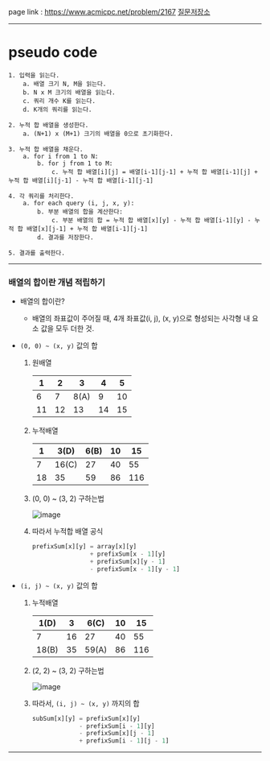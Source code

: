 page link : https://www.acmicpc.net/problem/2167
[질문저장소](https://www.notion.so/a376cdb21ac24aad97ae5fc9584b3e08?pvs=21)

---

# pseudo code

```
1. 입력을 읽는다.
    a. 배열 크기 N, M을 읽는다.
    b. N x M 크기의 배열을 읽는다.
    c. 쿼리 개수 K를 읽는다.
    d. K개의 쿼리를 읽는다.

2. 누적 합 배열을 생성한다.
    a. (N+1) x (M+1) 크기의 배열을 0으로 초기화한다.

3. 누적 합 배열을 채운다.
    a. for i from 1 to N:
        b. for j from 1 to M:
            c. 누적 합 배열[i][j] = 배열[i-1][j-1] + 누적 합 배열[i-1][j] + 누적 합 배열[i][j-1] - 누적 합 배열[i-1][j-1]

4. 각 쿼리를 처리한다.
    a. for each query (i, j, x, y):
        b. 부분 배열의 합을 계산한다:
            c. 부분 배열의 합 = 누적 합 배열[x][y] - 누적 합 배열[i-1][y] - 누적 합 배열[x][j-1] + 누적 합 배열[i-1][j-1]
        d. 결과를 저장한다.

5. 결과를 출력한다.
```

---

### 배열의 합이란 개념 적립하기

- 배열의 합이란?
    - 배열의 좌표값이 주어질 때, 4개 좌표값(i, j), (x, y)으로 형성되는 사각형 내 요소 값을 모두 더한 것.
- `(0, 0) ~ (x, y)` 값의 합
    1. 원배열
        
        
        | 1 | 2 | 3 | 4 | 5 |
        | --- | --- | --- | --- | --- |
        | 6 | 7 | 8(A) | 9 | 10 |
        | 11 | 12 | 13 | 14 | 15 |
    2. 누적배열
        
        
        | 1 | 3(D) | 6(B) | 10 | 15 |
        | --- | --- | --- | --- | --- |
        | 7 | 16(C) | 27 | 40 | 55 |
        | 18 | 35 | 59 | 86 | 116 |
    3. (0, 0) ~ (3, 2) 구하는법
        
        ![image](https://github.com/user-attachments/assets/54225778-c62d-404f-b62e-3c7e02321d8f)

        
    4. 따라서 누적합 배열 공식
        
        ```jsx
        prefixSum[x][y] = array[x][y]
                        + prefixSum[x - 1][y]
                        + prefixSum[x][y - 1]
                        - prefixSum[x - 1][y - 1]
        ```
        
    
- `(i, j) ~ (x, y)` 값의 합
    1. 누적배열
        
        
        | 1(D) | 3 | 6(C) | 10 | 15 |
        | --- | --- | --- | --- | --- |
        | 7 | 16 | 27 | 40 | 55 |
        | 18(B) | 35 | 59(A) | 86 | 116 |
    2. (2, 2) ~ (3, 2) 구하는법
        
        ![image](https://github.com/user-attachments/assets/e5a10831-d494-4c09-9a11-e5deb45fa472)

        
    3. 따라서, `(i, j) ~ (x, y)` 까지의 합
        
        ```jsx
        subSum[x][y] = prefixSum[x][y]
                     - prefixSum[i - 1][y]
                     - prefixSum[x][j - 1]
                     + prefixSum[i - 1][j - 1]
        ```
        

---
